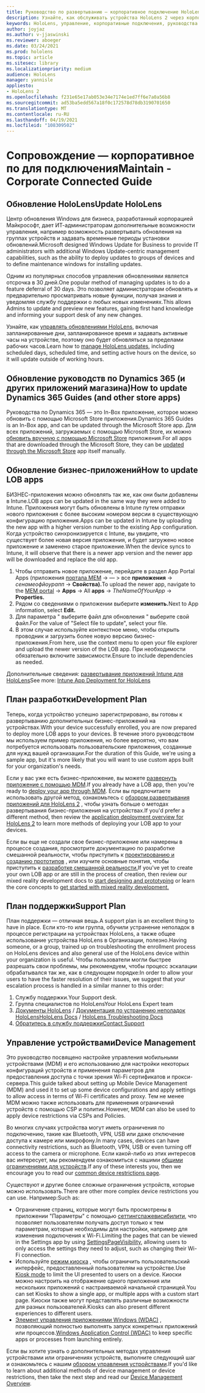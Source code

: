 ```yaml
---
title: Руководство по развертыванию — корпоративное подключение HoloLens 2 с помощью Dynamics 365 Guides — поддержка
description: Узнайте, как обслуживать устройства HoloLens 2 через корпоративную сеть с руководствами по Dynamics 365.
keywords: HoloLens, управление, корпоративные подключения, руководства по Dynamics 365, AAD, Azure AD, MDM, управление мобильными устройствами
author: joyjaz
ms.author: v-jjaswinski
ms.reviewer: aboeger
ms.date: 03/24/2021
ms.prod: hololens
ms.topic: article
ms.sitesec: library
ms.localizationpriority: medium
audience: HoloLens
manager: yannisle
appliesto:
- HoloLens 2
ms.openlocfilehash: f231e65e17ab053e34e7174e1ed7ff6e7a0a56b8
ms.sourcegitcommit: ad53ba5edd567a18f0c172578d78db3190701650
ms.translationtype: MT
ms.contentlocale: ru-RU
ms.lasthandoff: 04/19/2021
ms.locfileid: "108309502"
---
```

# <a name="maintain---corporate-connected-guide"></a><span data-ttu-id="8338d-104">Сопровождение — корпоративное по для подключения</span><span class="sxs-lookup"><span data-stu-id="8338d-104">Maintain - Corporate Connected Guide</span></span>

## <a name="update-hololens"></a><span data-ttu-id="8338d-105">Обновление HoloLens</span><span class="sxs-lookup"><span data-stu-id="8338d-105">Update HoloLens</span></span>

<span data-ttu-id="8338d-106">Центр обновления Windows для бизнеса, разработанный корпорацией Майкрософт, дает ИТ-администраторам дополнительные возможности управления, например возможность развертывать обновления на группах устройств и задавать временные периоды установки обновлений.</span><span class="sxs-lookup"><span data-stu-id="8338d-106">Microsoft designed Windows Update for Business to provide IT administrators with additional Windows Update-centric management capabilities, such as the ability to deploy updates to groups of devices and to define maintenance windows for installing updates.</span></span>

<span data-ttu-id="8338d-107">Одним из популярных способов управления обновлениями является отсрочка в 30 дней.</span><span class="sxs-lookup"><span data-stu-id="8338d-107">One popular method of managing updates is to do a feature deferral of 30 days.</span></span> <span data-ttu-id="8338d-108">Это позволяет администраторам обновлять и предварительно просматривать новые функции, получая знания и уведомляя службу поддержки о любых новых изменениях.</span><span class="sxs-lookup"><span data-stu-id="8338d-108">This allows Admins to update and preview new features, gaining first hand knowledge and informing your support desk of any new changes.</span></span>

<span data-ttu-id="8338d-109">Узнайте, как [управлять обновлениями HoloLens](https://docs.microsoft.com/hololens/hololens-updates), включая запланированные дни, запланированное время и задавать активные часы на устройстве, поэтому оно будет обновляться за пределами рабочих часов.</span><span class="sxs-lookup"><span data-stu-id="8338d-109">Learn how to [manage HoloLens updates](https://docs.microsoft.com/hololens/hololens-updates), including scheduled days, scheduled time, and setting active hours on the device, so it will update outside of working hours.</span></span>

## <a name="how-to-update-dynamics-365-guides-and-other-store-apps"></a><span data-ttu-id="8338d-110">Обновление руководств по Dynamics 365 (и других приложений магазина)</span><span class="sxs-lookup"><span data-stu-id="8338d-110">How to update Dynamics 365 Guides (and other store apps)</span></span>

<span data-ttu-id="8338d-111">Руководства по Dynamics 365 — это In-Box приложение, которое можно обновить с помощью Microsoft Store приложения.</span><span class="sxs-lookup"><span data-stu-id="8338d-111">Dynamics 365 Guides is an In-Box app, and can be updated through the Microsoft Store app.</span></span> <span data-ttu-id="8338d-112">Для всех приложений, загружаемых с помощью Microsoft Store, их можно [обновить вручную с помощью Microsoft Store](https://docs.microsoft.com/hololens/holographic-store-apps#update-apps) приложения.</span><span class="sxs-lookup"><span data-stu-id="8338d-112">For all apps that are downloaded through the Microsoft Store, they can be [updated through the Microsoft Store](https://docs.microsoft.com/hololens/holographic-store-apps#update-apps) app itself manually.</span></span>

## <a name="how-to-update-lob-apps"></a><span data-ttu-id="8338d-113">Обновление бизнес-приложений</span><span class="sxs-lookup"><span data-stu-id="8338d-113">How to update LOB apps</span></span>

<span data-ttu-id="8338d-114">БИЗНЕС-приложения можно обновлять так же, как они были добавлены в Intune.</span><span class="sxs-lookup"><span data-stu-id="8338d-114">LOB apps can be updated in the same way they were added to Intune.</span></span> <span data-ttu-id="8338d-115">Приложения могут быть обновлены в Intune путем отправки нового приложения с более высоким номером версии в существующую конфигурацию приложения.</span><span class="sxs-lookup"><span data-stu-id="8338d-115">Apps can be updated in Intune by uploading the new app with a higher version number to the existing App configuration.</span></span> <span data-ttu-id="8338d-116">Когда устройство синхронизируется с Intune, вы увидите, что существует более новая версия приложения, и будет загружено новое приложение и заменено старое приложение.</span><span class="sxs-lookup"><span data-stu-id="8338d-116">When the device syncs to Intune, it will observe that there is a newer app version and the newer app will be downloaded and replace the old app.</span></span>

1. <span data-ttu-id="8338d-117">Чтобы отправить новое приложение, перейдите в раздел App Portal Apps (приложения [портала MEM](https://endpoint.microsoft.com/#home)  ->   — > все **приложения**  ->  *сенамеофйоурапп*  ->  **Свойства).**</span><span class="sxs-lookup"><span data-stu-id="8338d-117">To upload the newer app, navigate to the [MEM portal](https://endpoint.microsoft.com/#home) -> **Apps** -> All **apps** -> *TheNameOfYourApp* -> **Properties.**</span></span>
2. <span data-ttu-id="8338d-118">Рядом со сведениями о приложении выберите **изменить.**</span><span class="sxs-lookup"><span data-stu-id="8338d-118">Next to App information, select **Edit.**</span></span>
3. <span data-ttu-id="8338d-119">Для параметра &quot; выберите файл для обновления &quot; выберите свой файл.</span><span class="sxs-lookup"><span data-stu-id="8338d-119">For the value of &quot;Select file to update&quot;, select your file.</span></span>
4. <span data-ttu-id="8338d-120">В этом случае используйте контекстное меню, чтобы открыть проводник и загрузить более новую версию бизнес-приложения.</span><span class="sxs-lookup"><span data-stu-id="8338d-120">From here, use the context menu to open your file explorer and upload the newer version of the LOB app.</span></span> <span data-ttu-id="8338d-121">При необходимости обязательно включите зависимости.</span><span class="sxs-lookup"><span data-stu-id="8338d-121">Ensure to include dependencies as needed.</span></span>

<span data-ttu-id="8338d-122">Дополнительные сведения: [развертывание приложений Intune для HoloLens](https://docs.microsoft.com/hololens/app-deploy-intune)</span><span class="sxs-lookup"><span data-stu-id="8338d-122">See more: [Intune App Deployment for HoloLens](https://docs.microsoft.com/hololens/app-deploy-intune)</span></span>

## <a name="development-plan"></a><span data-ttu-id="8338d-123">План разработки</span><span class="sxs-lookup"><span data-stu-id="8338d-123">Development Plan</span></span>

<span data-ttu-id="8338d-124">Теперь, когда устройство успешно зарегистрировано, вы готовы к развертыванию дополнительных бизнес-приложений на устройствах.</span><span class="sxs-lookup"><span data-stu-id="8338d-124">With your device successfully enrolled, you are now prepared to deploy more LOB apps to your devices.</span></span> <span data-ttu-id="8338d-125">В течение этого руководством мы используем пример приложения, но более вероятно, что вам потребуется использовать пользовательские приложения, созданные для нужд вашей организации.</span><span class="sxs-lookup"><span data-stu-id="8338d-125">For the duration of this Guide, we're using a sample app, but it's more likely that you will want to use custom apps built for your organization's needs.</span></span>

<span data-ttu-id="8338d-126">Если у вас уже есть бизнес-приложение, вы можете [развернуть приложение с помощью MDM](https://docs.microsoft.com/hololens/app-deploy-intune).</span><span class="sxs-lookup"><span data-stu-id="8338d-126">If you already have a LOB app, then you're ready to [deploy your app through MDM](https://docs.microsoft.com/hololens/app-deploy-intune).</span></span> <span data-ttu-id="8338d-127">Если вы предпочитаете использовать другой метод, ознакомьтесь с [обзором развертывания приложений для HoloLens 2](https://docs.microsoft.com/hololens/app-deploy-overview) , чтобы узнать больше о методах развертывания бизнес-приложения на устройствах.</span><span class="sxs-lookup"><span data-stu-id="8338d-127">If you'd prefer a different method, then review the [application deployment overview for HoloLens 2](https://docs.microsoft.com/hololens/app-deploy-overview) to learn more methods of deploying your LOB app to your devices.</span></span>

<span data-ttu-id="8338d-128">Если вы еще не создали свое бизнес-приложение или намерены в процессе создания, просмотрите документацию по разработке смешанной реальности, чтобы приступить к [проектированию и созданию прототипов](https://docs.microsoft.com/windows/mixed-reality/design/design) , или изучите основные понятия, чтобы приступить к [разработке смешанной реальности.](https://docs.microsoft.com/windows/mixed-reality/discover/get-started-with-mr)</span><span class="sxs-lookup"><span data-stu-id="8338d-128">If you've yet to create your own LOB app or are still in the process of creation, then review our mixed reality development docs to [start designing and prototyping](https://docs.microsoft.com/windows/mixed-reality/design/design) or learn the core concepts to [get started with mixed reality development.](https://docs.microsoft.com/windows/mixed-reality/discover/get-started-with-mr)</span></span>

## <a name="support-plan"></a><span data-ttu-id="8338d-129">План поддержки</span><span class="sxs-lookup"><span data-stu-id="8338d-129">Support Plan</span></span>

<span data-ttu-id="8338d-130">План поддержки — отличная вещь.</span><span class="sxs-lookup"><span data-stu-id="8338d-130">A support plan is an excellent thing to have in place.</span></span> <span data-ttu-id="8338d-131">Если кто-то или группа, обучили устранение неполадок в процессе регистрации на устройствах HoloLens, а также общее использование устройства HoloLens в Организации, полезно.</span><span class="sxs-lookup"><span data-stu-id="8338d-131">Having someone, or a group, trained up on troubleshooting the enrollment process on HoloLens devices and also general use of the HoloLens device within your organization is useful.</span></span> <span data-ttu-id="8338d-132">Чтобы пользователи могли быстрее разрешать свои проблемы, мы рекомендуем, чтобы процесс эскалации обрабатывался так же, как в следующем порядке:</span><span class="sxs-lookup"><span data-stu-id="8338d-132">In order to allow your users to have the faster resolution of their issues, we suggest that your escalation process is handled in a similar manner to this order:</span></span>

1. <span data-ttu-id="8338d-133">Службу поддержки.</span><span class="sxs-lookup"><span data-stu-id="8338d-133">Your Support desk.</span></span>
2. <span data-ttu-id="8338d-134">Группа специалистов по HoloLens</span><span class="sxs-lookup"><span data-stu-id="8338d-134">Your HoloLens Expert team</span></span>
3. <span data-ttu-id="8338d-135">[Документы HoloLens](https://docs.microsoft.com/hololens/)  /  [Документация по устранению неполадок HoloLens](https://docs.microsoft.com/hololens/hololens-troubleshooting)</span><span class="sxs-lookup"><span data-stu-id="8338d-135">[HoloLens Docs](https://docs.microsoft.com/hololens/) / [HoloLens Troubleshooting Docs](https://docs.microsoft.com/hololens/hololens-troubleshooting)</span></span>
4. [<span data-ttu-id="8338d-136">Обратитесь в службу поддержки</span><span class="sxs-lookup"><span data-stu-id="8338d-136">Contact Support</span></span>](https://support.serviceshub.microsoft.com/supportforbusiness/create?sapId=e9391227-fa6d-927b-0fff-f96288631b8f)

## <a name="device-management"></a><span data-ttu-id="8338d-137">Управление устройствами</span><span class="sxs-lookup"><span data-stu-id="8338d-137">Device Management</span></span>

<span data-ttu-id="8338d-138">Это руководство посвящено настройке управления мобильными устройствами (MDM) и его использованию для настройки некоторых конфигураций устройств и применения параметров для предоставления доступа с точки зрения Wi-Fi сертификатов и прокси-сервера.</span><span class="sxs-lookup"><span data-stu-id="8338d-138">This guide talked about setting up Mobile Device Management (MDM) and used it to set up some device configurations and apply settings to allow access in terms of Wi-Fi certificates and proxy.</span></span> <span data-ttu-id="8338d-139">Тем не менее MDM можно также использовать для применения ограничений устройств с помощью CSP и политик.</span><span class="sxs-lookup"><span data-stu-id="8338d-139">However, MDM can also be used to apply device restrictions via CSPs and Policies.</span></span>

<span data-ttu-id="8338d-140">Во многих случаях устройства могут иметь ограничения по подключению, такие как Bluetooth, VPN, USB или даже отключение доступа к камере или микрофону.</span><span class="sxs-lookup"><span data-stu-id="8338d-140">In many cases, devices can have connectivity restrictions, such as Bluetooth, VPN, USB or even turning off access to the camera or microphone.</span></span> <span data-ttu-id="8338d-141">Если какой-либо из этих интересов вас интересует, мы рекомендуем ознакомиться с нашими [общими ограничениями для устройств](https://docs.microsoft.com/hololens/hololens-common-device-restrictions).</span><span class="sxs-lookup"><span data-stu-id="8338d-141">If any of these interests you, then we encourage you to read our [common device restrictions page](https://docs.microsoft.com/hololens/hololens-common-device-restrictions).</span></span>

<span data-ttu-id="8338d-142">Существуют и другие более сложные ограничения устройств, которые можно использовать.</span><span class="sxs-lookup"><span data-stu-id="8338d-142">There are other more complex device restrictions you can use.</span></span> <span data-ttu-id="8338d-143">Например:</span><span class="sxs-lookup"><span data-stu-id="8338d-143">Such as:</span></span>

- <span data-ttu-id="8338d-144">Ограничение страниц, которые могут быть просмотрены в приложении "Параметры" с помощью [сеттингспажевисибилити](https://docs.microsoft.com/hololens/settings-uri-list), что позволяет пользователям получать доступ только к тем параметрам, которые необходимы для настройки, например для изменения подключения к Wi-Fi.</span><span class="sxs-lookup"><span data-stu-id="8338d-144">Limiting the pages that can be viewed in the Settings app by using [SettingsPageVisibility](https://docs.microsoft.com/hololens/settings-uri-list), allowing users to only access the settings they need to adjust, such as changing their Wi-Fi connection.</span></span>
- <span data-ttu-id="8338d-145">Используйте [режим киоска](https://docs.microsoft.com/hololens/hololens-kiosk) , чтобы ограничить пользовательский интерфейс, предоставленный пользователям на устройстве.</span><span class="sxs-lookup"><span data-stu-id="8338d-145">Use [Kiosk mode](https://docs.microsoft.com/hololens/hololens-kiosk) to limit the UI presented to users on a device.</span></span> <span data-ttu-id="8338d-146">Киоски можно настроить на отображение одного приложения или нескольких приложений с настраиваемой начальной страницей.</span><span class="sxs-lookup"><span data-stu-id="8338d-146">You can set Kiosks to show a single app, or multiple apps with a custom start page.</span></span> <span data-ttu-id="8338d-147">Киоски также могут представлять различные возможности для разных пользователей.</span><span class="sxs-lookup"><span data-stu-id="8338d-147">Kiosks can also present different experiences to different users.</span></span>
- <span data-ttu-id="8338d-148">[Элемент управления приложениями Windows (WDAC)](https://docs.microsoft.com/hololens/windows-defender-application-control-wdac) , позволяющий полностью выполнять запуск конкретных приложений или процессов.</span><span class="sxs-lookup"><span data-stu-id="8338d-148">[Windows Application Control (WDAC)](https://docs.microsoft.com/hololens/windows-defender-application-control-wdac) to keep specific apps or processes from launching entirely.</span></span>

<span data-ttu-id="8338d-149">Если вы хотите узнать о дополнительных методах управления устройствами или ограничениях устройств, выполните следующий шаг и ознакомьтесь с нашим [обзором управления устройствами](https://docs.microsoft.com/hololens/hololens-csp-policy-overview).</span><span class="sxs-lookup"><span data-stu-id="8338d-149">If you'd like to learn about additional methods of device management or device restrictions, then take the next step and read our [Device Management Overview](https://docs.microsoft.com/hololens/hololens-csp-policy-overview).</span></span>





